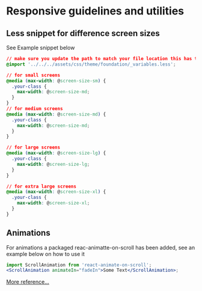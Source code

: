 # Responsive guidelines and utilities

## Less snippet for difference screen sizes

See Example snippet below

```css
// make sure you update the path to match your file location this has the variables screen-size-xx
@import '../../../assets/css/theme/foundation/_variables.less';

// for small screens
@media (max-width: @screen-size-sm) {
  .your-class {
    max-width: @screen-size-md;
  }
}
// for medium screens
@media (max-width: @screen-size-md) {
  .your-class {
    max-width: @screen-size-md;
  }
}

// for large screens
@media (max-width: @screen-size-lg) {
  .your-class {
    max-width: @screen-size-lg;
  }
}

// for extra large screens
@media (max-width: @screen-size-xl) {
  .your-class {
    max-width: @screen-size-xl;
  }
}
```

## Animations

For animations a packaged reac-animatte-on-scroll has been added, see an example below on how to use it

```jsx
import ScrollAnimation from 'react-animate-on-scroll';
<ScrollAnimation animateIn="fadeIn">Some Text</ScrollAnimation>;
```

[More reference...](https://www.npmjs.com/package/react-animate-on-scroll)
